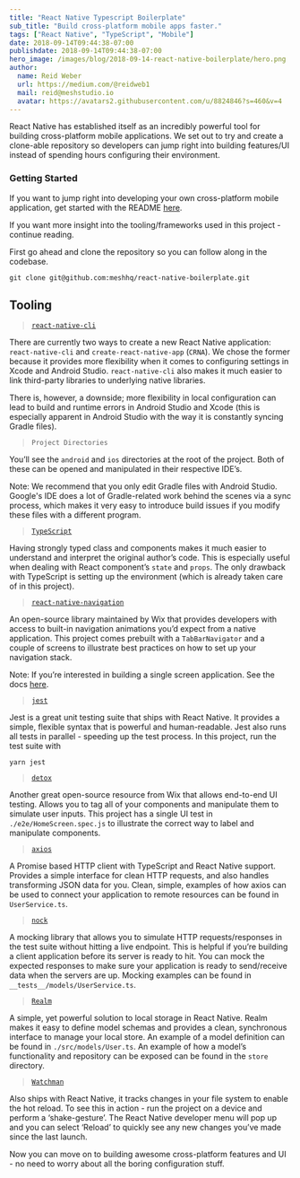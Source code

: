 ```yaml
---
title: "React Native Typescript Boilerplate"
sub_title: "Build cross-platform mobile apps faster."
tags: ["React Native", "TypeScript", "Mobile"]
date: 2018-09-14T09:44:38-07:00
publishdate: 2018-09-14T09:44:38-07:00
hero_image: /images/blog/2018-09-14-react-native-boilerplate/hero.png
author:
  name: Reid Weber
  url: https://medium.com/@reidweb1
  mail: reid@meshstudio.io
  avatar: https://avatars2.githubusercontent.com/u/8824846?s=460&v=4
---
```


React Native has established itself as an incredibly powerful tool for building cross-platform mobile applications. We set out to try and create a clone-able repository so developers can jump right into building features/UI instead of spending hours configuring their environment.


### Getting Started


If you want to jump right into developing your own cross-platform mobile application, get started with the README [here](https://github.com/meshhq/react-native-boilerplate).

If you want more insight into the tooling/frameworks used in this project - continue reading.

First go ahead and clone the repository so you can follow along in the codebase.

```
git clone git@github.com:meshhq/react-native-boilerplate.git
```


## Tooling


> [`react-native-cli`](https://facebook.github.io/react-native/docs/getting-started.html)

There are currently two ways to create a new React Native application:  `react-native-cli` and `create-react-native-app` (`CRNA`). We chose the former because it provides more flexibility when it comes to configuring settings in Xcode and Android Studio. `react-native-cli` also makes it much easier to link third-party libraries to underlying native libraries. 

There is, however, a downside; more flexibility in local configuration can lead to build and runtime errors in Android Studio and Xcode (this is especially apparent in Android Studio with the way it is constantly syncing Gradle files).

> `Project Directories`

You’ll see the `android` and `ios` directories at the root of the project. Both of these can be opened and manipulated in their respective IDE’s.

Note: We recommend that you only edit Gradle files with Android Studio. Google's IDE does a lot of Gradle-related work behind the scenes via a sync process, which makes it very easy to introduce build issues if you modify these files with a different program.


> [`TypeScript`](https://www.typescriptlang.org/)

Having strongly typed class and components makes it much easier to understand and interpret the original author’s code. This is especially useful when dealing with React component’s `state` and `props`. The only drawback with TypeScript is setting up the environment (which is already taken care of in this project).


> [`react-native-navigation`](https://github.com/wix/react-native-navigation)

An open-source library maintained by Wix that provides developers with access to built-in navigation animations you’d expect from a native application. This project comes prebuilt with a `TabBarNavigator` and a couple of screens to illustrate best practices on how to set up your navigation stack. 

Note: If you’re interested in building a single screen application. See the docs [here](https://wix.github.io/react-native-navigation/#/top-level-api).


> [`jest`](https://jestjs.io/)

Jest is a great unit testing suite that ships with React Native. It provides a simple, flexible syntax that is powerful and human-readable. Jest also runs all tests in parallel - speeding up the test process. In this project, run the test suite with 

```
yarn jest
```


> [`detox`](https://github.com/wix/detox)

Another great open-source resource from Wix that allows end-to-end UI testing. Allows you to tag all of your components and manipulate them to simulate user inputs. This project has a single UI test in `./e2e/HomeScreen.spec.js` to illustrate the correct way to label and manipulate components.


> [`axios`](https://github.com/axios/axios)

A Promise based HTTP client with TypeScript and React Native support. Provides a simple interface for clean HTTP requests, and also handles transforming JSON data for you. Clean, simple, examples of how axios can be used to connect your application to remote resources can be found in `UserService.ts`.


> [`nock`](https://github.com/nock/nock)

A mocking library that allows you to simulate HTTP requests/responses in the test suite without hitting a live endpoint. This is helpful if you’re building a client application before its server is ready to hit. You can mock the expected responses to make sure your application is ready to send/receive data when the servers are up. Mocking examples can be found in `__tests__/models/UserService.ts`.


> [`Realm`](https://realm.io/)

A simple, yet powerful solution to local storage in React Native. Realm makes it easy to define model schemas and provides a clean, synchronous interface to manage your local store. An example of a model definition can be found in `./src/models/User.ts`. An example of how a model’s functionality and repository can be exposed can be found in the `store` directory.


> [`Watchman`](https://facebook.github.io/watchman/docs/install.html)

Also ships with React Native, it tracks changes in your file system to enable the hot reload. To see this in action - run the project on a device and perform a ‘shake-gesture’. The React Native developer menu will pop up and you can select ‘Reload’ to quickly see any new changes you’ve made since the last launch.

Now you can move on to building awesome cross-platform features and UI - no need to worry about all the boring configuration stuff.